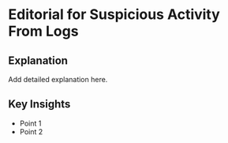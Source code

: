 # Editorial for Suspicious Activity From Logs

## Explanation

Add detailed explanation here.

## Key Insights

- Point 1
- Point 2
